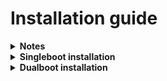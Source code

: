 # Installation guide

<details>
  <summary><strong>Notes</strong></summary>

- Kernel updates are handled by dnf. Updated boot image will be flashed to the active slot
- Sensors may break after suspend, everything else should work as expected
- Sensors are disabled by default, to enable install ```pipa-sensors``` package and enable ```iio-sensor-proxy``` and ```hexagonrpcd-sdsp``` services

</details>

<details>
  <summary><strong>Singleboot installation</strong></summary>

#### Reboot your tablet into bootloader mode by holding ```Volume Down``` and ```Power``` buttons

#### Flash boot image
```bash
fastboot flash boot_ab boot.img
```

#### Flash rootfs image
```bash
fastboot flash userdata root.img
```

#### Clear dtbo partition
```bash
fastboot erase dtbo
```

#### Exit bootloader mode
```bash
fastboot reboot
```

</details>

<details>
  <summary><strong>Dualboot installation</strong></summary>

### Dualboot notes
- Repartition required
- Recommended slots configuration: 
    - Slot A: Android
    - Slot B: Fedora linux
- To switch slot from linux use ```sudo qbootctl -s [a|b]```
- To switch slot from android use [Boot Control](https://github.com/capntrips/BootControl) app
- Disable Android OTA updates in settings. Otherwise it will override Fedora installation in the other slot

#### Reboot your tablet into bootloader mode by holding ```Volume Down``` and ```Power``` buttons

#### Flash boot image to slot b
```bash
fastboot flash boot_b boot.img
```

#### Flash rootfs image
```bash
fastboot flash fedora_partition_name_here root.img
```

#### Clear dtbo partition in slot b
```bash
fastboot erase dtbo_b
```

#### Exit bootloader mode
```bash
fastboot reboot
```
</details>
